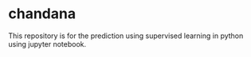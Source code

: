 # chandana
This repository is for the prediction using supervised learning in python using jupyter notebook.
